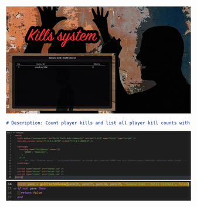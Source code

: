 ![How it looks?](https://raw.githubusercontent.com/enesbayrktar/mta-kills/master/banner.png)
```markdown
# Description: Count player kills and list all player kill counts with player name and global kill ranking.
```
![How to set goal points?](https://raw.githubusercontent.com/enesbayrktar/mta-kills/master/settings.png)
![How to change servername?](https://raw.githubusercontent.com/enesbayrktar/mta-kills/master/servername.png)
